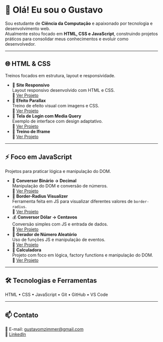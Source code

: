 # 👋 Olá! Eu sou o Gustavo

Sou estudante de **Ciência da Computação** e apaixonado por tecnologia e desenvolvimento web.  
Atualmente estou focado em **HTML, CSS e JavaScript**, construindo projetos práticos para consolidar meus conhecimentos e evoluir como desenvolvedor.

---

## 🌐 HTML & CSS
Treinos focados em estrutura, layout e responsividade.

- 🧱 **Site Responsivo**  
  Layout responsivo desenvolvido com HTML e CSS.  
  🔗 [Ver Projeto](https://gustavozimmer.github.io/Projetos/projetos/android/android.html)
- 🌄 **Efeito Parallax**  
  Treino de efeito visual com imagens e CSS.  
  🔗 [Ver Projeto](https://gustavozimmer.github.io/Projetos/projetos/cordel/)
- 🔐 **Tela de Login com Media Query**  
  Exemplo de interface com design adaptativo.  
  🔗 [Ver Projeto](https://gustavozimmer.github.io/Projetos/projetos/tela-login/)
- 🧩 **Treino de Iframe**  
  🔗 [Ver Projeto](https://gustavozimmer.github.io/Projetos/projetos/celular/)

---

## ⚡ Foco em JavaScript
Projetos para praticar lógica e manipulação do DOM.

- 🔢 **Conversor Binário → Decimal**  
  Manipulação do DOM e conversão de números.  
  🔗 [Ver Projeto](https://gustavozimmer.github.io/Projetos/projetos/bin2dec/)
- 🎨 **Border-Radius Visualizer**  
  Ferramenta feita em JS para visualizar diferentes valores de `border-radius`.  
  🔗 [Ver Projeto](https://gustavozimmer.github.io/Projetos/projetos/border-radius/)
- 💰 **Conversor Dólar → Centavos**  
  Conversão simples com JS e entrada de dados.  
  🔗 [Ver Projeto](https://gustavozimmer.github.io/Projetos/projetos/dolar2cents/)
- 🎲 **Gerador de Número Aleatório**  
  Uso de funções JS e manipulação de eventos.  
  🔗 [Ver Projeto](https://gustavozimmer.github.io/Projetos/projetos/random-num-gen/)
- 🧮 **Calculadora**  
  Projeto com foco em lógica, factory functions e manipulação do DOM.  
  🔗 [Ver Projeto](https://gustavozimmer.github.io/Projetos/projetos/calculadora/)

---

## 🛠️ Tecnologias e Ferramentas
HTML • CSS • JavaScript • Git • GitHub • VS Code

---

## 📫 Contato
📧 E-mail: gustavomzimmer@gmail.com  
💼 [LinkedIn](www.linkedin.com/in/gustavo-zimmer)  
